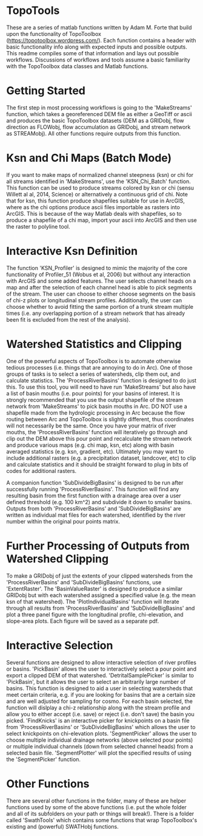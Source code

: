 # TopoTools
These are a series of matlab functions written by Adam M. Forte that build upon the functionality of TopoToolbox (https://topotoolbox.wordpress.com/). Each function contains a header with basic functionality info along with expected inputs and possible outputs. This readme compiles some of that information and lays out possible workflows. Discussions of workflows and tools assume a basic familiarity with the TopoToolbox data classes and Matlab functions.

# Getting Started
The first step in most processing workflows is going to the 'MakeStreams' function, which takes a georeferenced DEM file as either a GeoTiff or ascii and produces the basic TopoToolbox datasets (DEM as a GRIDobj, flow direction as FLOWobj, flow accumulation as GRIDobj, and stream network as STREAMobj). All other functions require outputs from this function.


# Ksn and Chi Maps (Batch Mode)
If you want to make maps of normalized channel steepness (ksn) or chi for all streams identified in 'MakeStreams', use the 'KSN_Chi_Batch' function. This function can be used to produce streams colored by ksn or chi (sensu Willett al al, 2014, Science) or alternatively a continuous grid of chi. Note that for ksn, this function produce shapefiles suitable for use in ArcGIS, where as the chi options produce ascii files importable as rasters into ArcGIS. This is because of the way Matlab deals with shapefiles, so to produce a shapefile of a chi map, import your ascii into ArcGIS and then use the raster to polyline tool.

# Interactive Ksn Definition
The function 'KSN_Profiler' is designed to mimic the majority of the core functionality of Profiler_51 (Wobus et al, 2006) but without any interaction with ArcGIS and some added features. The user selects channel heads on a map and after the selection of each channel head is able to pick segments of the stream. The user can choose to either choose segments on the basis of chi-z plots or longitudinal stream profiles. Additionally, the user can choose whether to avoid fitting the same portion of a trunk stream multiple times (i.e. any overlapping portion of a stream network that has already been fit is excluded from the rest of the analysis).

# Watershed Statistics and Clipping
One of the powerful aspects of TopoToolbox is to automate otherwise tedious processes (i.e. things that are annoying to do in Arc). One of those groups of tasks is to select a series of watersheds, clip them out, and calculate statistics. The 'ProcessRiverBasins' function is designed to do just this. To use this tool, you will need to have run 'MakeStreams' but also have a list of basin mouths (i.e. pour points) for your basins of interest. It is strongly recommended that you use the output shapefile of the stream network from 'MakeStreams' to pick basin mouths in Arc. DO NOT use a shapefile made from the hydrologic processing in Arc because the flow routing between Arc and TopoToolbox is slightly different, thus coordinates will not necessarily be the same. Once you have your matrix of river mouths, the 'ProcessRiverBasins' function will iteratively go through and clip out the DEM above this pour point and recalculate the stream network and produce various maps (e.g. chi map, ksn, etc) along with basin averaged statistics (e.g. ksn, gradient, etc). Ultimately you may want to include additional rasters (e.g. a precipitation dataset, landcover, etc) to clip and calculate statistics and it should be straight forward to plug in bits of codes for additional rasters. 

A companion function 'SubDivideBigBasins' is designed to be run after successfully running 'ProcessRiverBasins'. This function will find any resulting basin from the first function with a drainage area over a user defined threshold  (e.g. 100 km^2) and subdivide it down to smaller basins. Outputs from both 'ProcessRiverBasins' and 'SubDivideBigBasins' are written as individual mat files for each watershed, identified by the river number within the original pour points matrix.

# Further Processing of Outputs from Watershed Clipping
To make a GRIDobj of just the extents of your clipped watersheds from the 'ProcessRiverBasins' and 'SubDivideBigBasins' functions, use 'ExtentRaster'. The 'BasinValueRaster' is designed to produce a similar GRIDobj but with each watershed assigned a specified value (e.g. the mean ksn of that watershed). The 'PlotIndividualBasins' function will iterate through all results from 'ProcessRiverBasins' and 'SubDivideBigBasins' and plot a three panel figure with the longitudinal profile, chi-elevation, and slope-area plots. Each figure will be saved as a separate pdf.

# Interactive Selection 
Several functions are designed to allow interactive selection of river profiles or basins. 'PickBasin' allows the user to interactively select a pour point and export a clipped DEM of that watershed. 'DetritalSamplePicker' is similar to 'PickBasin', but it allows the user to select an arbitrarily large number of basins. This function is designed to aid a user in selecting watersheds that meet certain criteria, e.g. if you are looking for basins that are a certain size and are well adjusted for sampling for cosmo. For each basin selected, the function will dislplay a chi-z relationship along with the stream profile and allow you to either accept (i.e. save) or reject (i.e. don't save) the basin you picked. 'FindKnicks' is an interactive picker for knickpoints on a basin file from 'ProcessRiverBasins' or 'SubDivideBigBasins' which allows the user to select knickpoints on chi-elevation plots. 'SegmentPicker' allows the user to choose multiple individual drainage networks (above selected pour points) or multiple individual channels (down from selected channel heads) from a selected basin file. 'SegmentPlotter' will plot the specified results of using the 'SegmentPicker' function.

# Other Functions
There are several other functions in the folder, many of these are helper functions used by some of the above functions (i.e. put the whole folder and all of its subfolders on your path or things will break!). There is a folder called 'SwathTools' which contains some functions that wrap TopoToolbox's existing and (powerful) SWATHobj functions.
